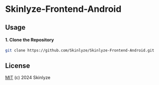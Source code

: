 # Skinlyze-Frontend-Android

## Usage

#### 1. Clone the Repository
```bash
git clone https://github.com/Skinlyze/Skinlyze-Frontend-Android.git
```

## License
[MIT](LICENSE) (c) 2024 Skinlyze
